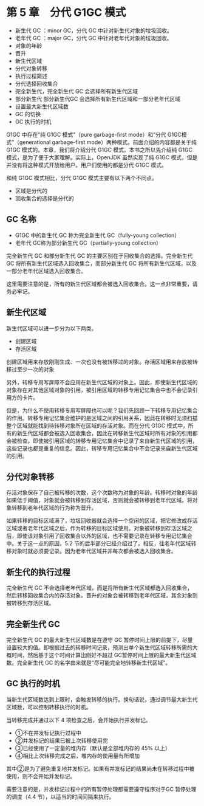 # 第 5 章　分代 G1GC 模式

- 新生代 GC ：minor GC，分代 GC 中针对新生代对象的垃圾回收。
- 老年代 GC ：major GC，分代 GC 中针对老年代对象的垃圾回收。
- 对象的年龄
- 晋升
- 新生代区域
- 分代对象转移
- 执行过程简述
- 分代选择回收集合
- 完全新生代，完全新生代 GC 会选择所有新生代区域
- 部分新生代 部分新生代GC 会选择所有新生代区域和一部分老年代区域
- 设置最大新生代区域数
- GC 的切换
- GC 执行的时机

G1GC 中存在“纯 G1GC 模式”（pure garbage-first mode）和“分代 G1GC模式”（generational garbage-first mode）两种模式。前面介绍的内容都是关于纯 G1GC 模式的。本章，我们将介绍分代 G1GC 模式。本书之所以先介绍纯 G1GC 模式，是为了便于大家理解。实际上，OpenJDK 虽然实现了纯 G1GC 模式，但是并没有将这种模式开放给用户。用户们使用的都是分代 G1GC 模式。

和纯 G1GC 模式相比，分代 G1GC 模式主要有以下两个不同点。
- 区域是分代的
- 回收集合的选择是分代的

## GC 名称

- G1GC 中的新生代 GC 称为完全新生代 GC（fully-young collection）
- 老年代 GC称为部分新生代 GC（partially-young collection）

完全新生代 GC 和部分新生代 GC 的主要区别在于回收集合的选择。完全新生代 GC 将所有新生代区域选入回收集合，而部分新生代 GC 将所有新生代区域，以及一部分老年代区域选入回收集合。

这里需要注意的是，所有的新生代区域都会被选入回收集合。这一点非常重要，请务必牢记。

## 新生代区域

新生代区域可以进一步分为以下两类。

- 创建区域
- 存活区域

创建区域用来存放刚刚生成、一次也没有被转移过的对象。存活区域用来存放被转移过至少一次的对象

另外，转移专用写屏障不会应用在新生代区域的对象上。因此，即使新生代区域的对象存在对其他区域对象的引用，被引用区域的转移专用记忆集合中也不会记录引用方的卡片。

但是，为什么不使用转移专用写屏障也可以呢？我们先回顾一下转移专用记忆集合的作用。转移专用记忆集合维护的是区域之间的引用关系，因此在转移时无须扫描整个区域就能找到待转移对象所在区域的存活对象。而在分代 G1GC 模式中，所有的新生代区域都会被选入回收集合，因此在转移新生代区域时所有对象的引用都会被检查。即使被引用区域的转移专用记忆集合中记录了来自新生代区域的引用，这些记录也都是重复的信息。因此，转移专用记忆集合中不会记录来自新生代区域的引用。

## 分代对象转移

存活对象保存了自己被转移的次数，这个次数称为对象的年龄。转移时对象的年龄如果低于阈值，对象就会被转移到存活区域，否则就会被转移到老年代区域。将对象转移到老年代区域的行为称为晋升。

如果转移的目标区域满了，垃圾回收器就会选择一个空闲的区域，把它修改成存活区域或者老年代区域之后，作为转移的目标区域使用。对象被转移到存活区域之后，即使该对象引用了回收集合以外的区域，也不需要记录在转移专用记忆集合中。关于这一点的原因，5.2 节的后半部分已经介绍过了。相反，往老年代区域转移对象时就必须要记录。因为老年代区域并非每次都会被选入回收集合。

## 新生代的执行过程

完全新生代 GC 不会选择老年代区域，而是将所有新生代区域都选入回收集合，然后转移回收集合内的存活对象。晋升的对象会被转移到老年代区域，其余对象则被转移到存活区域。


## 完全新生代 GC

完全新生代 GC 的最大新生代区域数是在遵守 GC 暂停时间上限的前提下，尽量设置较大的值。即根据过去的转移时间记录，预测出单个新生代区域转移所需的大概时间，然后基于这个时间计算出刚好不超过 GC暂停时间上限的最大新生代区域数。完全新生代 GC 的名字由来就是“尽可能完全地转移新生代区域”。

## GC 执行的时机

当新生代区域数达到上限时，会触发转移的执行。换句话说，通过调节最大新生代区域数，可以控制转移执行的时机。

当转移完成并通过以下 4 项检查之后，会开始执行并发标记。
- ①不在并发标记执行过程中
- ②并发标记的结果已被上次转移使用完
- ③已经使用了一定量的堆内存（默认是全部堆内存的 45% 以上）
- ④相比上次转移完成之后，堆内存的使用量有所增加

其中②是为了避免重复地并发标记。如果有并发标记的结果尚未在转移过程中被使用，则不会开始并发标记。

需要注意的是，并发标记过程中的所有暂停处理都需要遵守程序对于GC 暂停处理的调度（4.4 节），以适当的时间间隔来执行。